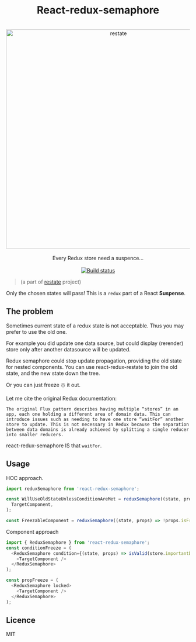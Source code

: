 <div align="center">
  <h1>React-redux-semaphore</h1>
  <br/>
  <img src="https://cdn.rawgit.com/theKashey/restate/1d67d86d/images/logo.svg" alt="restate" width="600" align="center">
  <br/>
  <br/>
  Every Redux store need a suspence...
  <br/>
  <br/>
  <a href="https://circleci.com/gh/theKashey/restate/tree/master">
   <img src="https://img.shields.io/circleci/project/github/theKashey/restate/master.svg?style=flat-square)" alt="Build status">
  </a> 
  <br/>
</div>

> (a part of [restate](https://github.com/theKashey/restate) project)

Only the chosen states will pass! This is a `redux` part of a React __Suspense__.

## The problem

Sometimes current state of a redux state is not acceptable. Thus you may prefer to use the old one.

For example you did update one data source, but could display (rerender) store only after another datasource will be updated.

Redux semaphore could stop update propagation, providing the old state for nested components.
You can use react-redux-restate to join the old state, and the new state down the tree.

Or you can just freeze ☃️ it out.

Let me cite the original Redux documentation:

```text
The original Flux pattern describes having multiple “stores” in an app, each one holding a different area of domain data. This can introduce issues such as needing to have one store “waitFor” another store to update. This is not necessary in Redux because the separation between data domains is already achieved by splitting a single reducer into smaller reducers.
```

react-redux-semaphore IS that `waitFor`.

## Usage

HOC approach.

```js
import reduxSemaphore from 'react-redux-semaphore';

const WillUseOldStateUnlessConditionAreMet = reduxSemaphore((state, props) => isValid(store.importantData))(
  TargetComponent,
);

const FreezableComponent = reduxSemaphore((state, props) => !props.isFreezed)(TargetComponent);
```

Component approach

```js
import { ReduxSemaphore } from 'react-redux-semaphore';
const conditionFreeze = (
  <ReduxSemaphore condition={(state, props) => isValid(store.importantData)}>
    <TargetComponent />
  </ReduxSemaphore>
);

const propFreeze = (
  <ReduxSemaphore locked>
    <TargetComponent />
  </ReduxSemaphore>
);
```

## Licence

MIT
